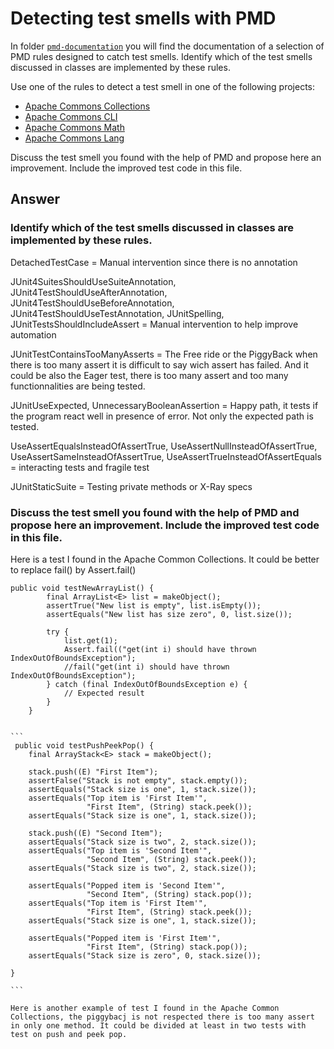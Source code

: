 # Detecting test smells with PMD

In folder [`pmd-documentation`](../pmd-documentation) you will find the documentation of a selection of PMD rules designed to catch test smells.
Identify which of the test smells discussed in classes are implemented by these rules.

Use one of the rules to detect a test smell in one of the following projects:

- [Apache Commons Collections](https://github.com/apache/commons-collections)
- [Apache Commons CLI](https://github.com/apache/commons-cli)
- [Apache Commons Math](https://github.com/apache/commons-math)
- [Apache Commons Lang](https://github.com/apache/commons-lang)

Discuss the test smell you found with the help of PMD and propose here an improvement.
Include the improved test code in this file.

## Answer

### Identify which of the test smells discussed in classes are implemented by these rules.

DetachedTestCase = Manual intervention since there is no annotation


JUnit4SuitesShouldUseSuiteAnnotation,
JUnit4TestShouldUseAfterAnnotation, JUnit4TestShouldUseBeforeAnnotation,
JUnit4TestShouldUseTestAnnotation,
JUnitSpelling,
JUnitTestsShouldIncludeAssert
= Manual intervention to help improve automation


JUnitTestContainsTooManyAsserts = The Free ride or the PiggyBack when there is too many assert it is difficult to say wich assert has failed. And it could be also the Eager test, there is too many assert and too many functionnalities are being tested.

JUnitUseExpected,
UnnecessaryBooleanAssertion
= Happy path, it tests if the program react well in presence of error. Not only the expected path is tested.

UseAssertEqualsInsteadOfAssertTrue,
UseAssertNullInsteadOfAssertTrue,
UseAssertSameInsteadOfAssertTrue,
UseAssertTrueInsteadOfAssertEquals
= interacting tests and fragile test

JUnitStaticSuite = Testing private methods or X-Ray specs


 
### Discuss the test smell you found with the help of PMD and propose here an improvement. Include the improved test code in this file.

 Here is a test I found in the Apache Common Collections. It could be better to replace fail() by Assert.fail()

```
public void testNewArrayList() {
        final ArrayList<E> list = makeObject();
        assertTrue("New list is empty", list.isEmpty());
        assertEquals("New list has size zero", 0, list.size());

        try {
            list.get(1);
            Assert.fail(("get(int i) should have thrown IndexOutOfBoundsException");
            //fail("get(int i) should have thrown IndexOutOfBoundsException");
        } catch (final IndexOutOfBoundsException e) {
            // Expected result
        }
    }
    
  ```
    
   
    
    ```
     public void testPushPeekPop() {
        final ArrayStack<E> stack = makeObject();

        stack.push((E) "First Item");
        assertFalse("Stack is not empty", stack.empty());
        assertEquals("Stack size is one", 1, stack.size());
        assertEquals("Top item is 'First Item'",
                     "First Item", (String) stack.peek());
        assertEquals("Stack size is one", 1, stack.size());

        stack.push((E) "Second Item");
        assertEquals("Stack size is two", 2, stack.size());
        assertEquals("Top item is 'Second Item'",
                     "Second Item", (String) stack.peek());
        assertEquals("Stack size is two", 2, stack.size());

        assertEquals("Popped item is 'Second Item'",
                     "Second Item", (String) stack.pop());
        assertEquals("Top item is 'First Item'",
                     "First Item", (String) stack.peek());
        assertEquals("Stack size is one", 1, stack.size());

        assertEquals("Popped item is 'First Item'",
                     "First Item", (String) stack.pop());
        assertEquals("Stack size is zero", 0, stack.size());

    }
    
    ```
    
    Here is another example of test I found in the Apache Common Collections, the piggybacj is not respected there is too many assert in only one method. It could be divided at least in two tests with test on push and peek pop.
    
    
    

